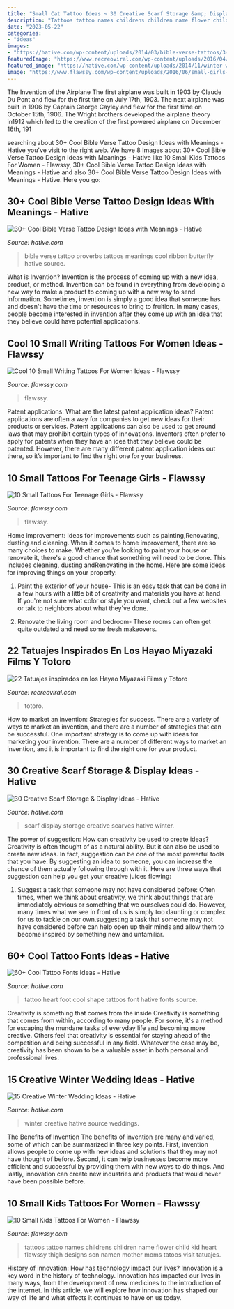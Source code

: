 ```yaml
---
title: "Small Cat Tattoo Ideas ~ 30 Creative Scarf Storage &amp; Display Ideas"
description: "Tattoos tattoo names childrens children name flower child kid heart flawssy thigh designs son namen mother moms tatoos visit tatuajes"
date: "2023-05-22"
categories:
- "ideas"
images:
- "https://hative.com/wp-content/uploads/2014/03/bible-verse-tattoos/3-proverbs-31-25-ribbon-butterfly.jpg"
featuredImage: "https://www.recreoviral.com/wp-content/uploads/2016/04/TATUAJES-TOTORO-9.jpg"
featured_image: "https://hative.com/wp-content/uploads/2014/11/winter-wedding-ideas/12-creative-winter-wedding-ideas.jpg"
image: "https://www.flawssy.com/wp-content/uploads/2016/06/small-girls-womens-tattoos.jpg"
---
```



The Invention of the Airplane
The first airplane was built in 1903 by Claude Du Pont and flew for the first time on July 17th, 1903. The next airplane was built in 1906 by Captain George Cayley and flew for the first time on October 15th, 1906. The Wright brothers developed the airplane theory in1912 which led to the creation of the first powered airplane on December 16th, 191
	

		
searching about 30+ Cool Bible Verse Tattoo Design Ideas with Meanings - Hative you've visit to the right web. We have 8 Images about 30+ Cool Bible Verse Tattoo Design Ideas with Meanings - Hative like 10 Small Kids Tattoos For Women - Flawssy, 30+ Cool Bible Verse Tattoo Design Ideas with Meanings - Hative and also 30+ Cool Bible Verse Tattoo Design Ideas with Meanings - Hative. Here you go:
		
    
## 30+ Cool Bible Verse Tattoo Design Ideas With Meanings - Hative

<img loading=lazy src="https://hative.com/wp-content/uploads/2014/03/bible-verse-tattoos/3-proverbs-31-25-ribbon-butterfly.jpg" onerror="this.onerror=null;this.src='https://tse1.mm.bing.net/th?id=OIP.QeBzK_2EWTBfH109D8p3BgHaJ4&amp;pid=15.1';" alt="30+ Cool Bible Verse Tattoo Design Ideas with Meanings - Hative">

_Source: hative.com_

>bible verse tattoo proverbs tattoos meanings cool ribbon butterfly hative source. 

	

What is Invention?
Invention is the process of coming up with a new idea, product, or method. Invention can be found in everything from developing a new way to make a product to coming up with a new way to send information. Sometimes, invention is simply a good idea that someone has and doesn't have the time or resources to bring to fruition. In many cases, people become interested in invention after they come up with an idea that they believe could have potential applications.

    
## Cool 10 Small Writing Tattoos For Women Ideas - Flawssy

<img loading=lazy src="https://www.flawssy.com/wp-content/uploads/2016/06/Love-Infinity-Tattoo-with-Name.jpg" onerror="this.onerror=null;this.src='https://tse4.mm.bing.net/th?id=OIP.kWrK-o4soXqpXyuW4OyLpwHaNK&amp;pid=15.1';" alt="Cool 10 Small Writing Tattoos For Women Ideas - Flawssy">

_Source: flawssy.com_

>flawssy. 

	

Patent applications: What are the latest patent application ideas?
Patent applications are often a way for companies to get new ideas for their products or services. Patent applications can also be used to get around laws that may prohibit certain types of innovations. 
Inventors often prefer to apply for patents when they have an idea that they believe could be patented. However, there are many different patent application ideas out there, so it’s important to find the right one for your business.

    
## 10 Small Tattoos For Teenage Girls - Flawssy

<img loading=lazy src="https://www.flawssy.com/wp-content/uploads/2016/06/small-girls-womens-tattoos.jpg" onerror="this.onerror=null;this.src='https://tse2.mm.bing.net/th?id=OIP.icCa1qJyfx1RYb1hA4aHfQHaJ4&amp;pid=15.1';" alt="10 Small Tattoos For Teenage Girls - Flawssy">

_Source: flawssy.com_

>flawssy. 

	

Home improvement: Ideas for improvements such as painting,Renovating, dusting and cleaning.
When it comes to home improvement, there are so many choices to make. Whether you're looking to paint your house or renovate it, there's a good chance that something will need to be done. This includes cleaning, dusting andRenovating in the home. Here are some ideas for improving things on your property: 
1. Paint the exterior of your house- This is an easy task that can be done in a few hours with a little bit of creativity and materials you have at hand. If you're not sure what color or style you want, check out a few websites or talk to neighbors about what they've done. 

2. Renovate the living room and bedroom- These rooms can often get quite outdated and need some fresh makeovers.

    
## 22 Tatuajes Inspirados En Los Hayao Miyazaki Films Y Totoro

<img loading=lazy src="https://www.recreoviral.com/wp-content/uploads/2016/04/TATUAJES-TOTORO-9.jpg" onerror="this.onerror=null;this.src='https://tse2.mm.bing.net/th?id=OIP.BD1AR2Lmsewv8c3Pyk6gpAHaKL&amp;pid=15.1';" alt="22 Tatuajes inspirados en los Hayao Miyazaki Films y Totoro">

_Source: recreoviral.com_

>totoro. 

	

How to market an invention: Strategies for success.
There are a variety of ways to market an invention, and there are a number of strategies that can be successful. One important strategy is to come up with ideas for marketing your invention. There are a number of different ways to market an invention, and it is important to find the right one for your product.

    
## 30 Creative Scarf Storage &amp; Display Ideas - Hative

<img loading=lazy src="https://hative.com/wp-content/uploads/2015/03/scarf-storage-ideas/6-creative-scarf-storage-and-display-ideas.jpg" onerror="this.onerror=null;this.src='https://tse4.mm.bing.net/th?id=OIP.JchAu4DdsQfW-yKbH92FFAHaJp&amp;pid=15.1';" alt="30 Creative Scarf Storage &amp; Display Ideas - Hative">

_Source: hative.com_

>scarf display storage creative scarves hative winter. 

	

The power of suggestion: How can creativity be used to create ideas?
Creativity is often thought of as a natural ability. But it can also be used to create new ideas. In fact, suggestion can be one of the most powerful tools that you have. By suggesting an idea to someone, you can increase the chance of them actually following through with it. Here are three ways that suggestion can help you get your creative juices flowing: 
1. Suggest a task that someone may not have considered before: Often times, when we think about creativity, we think about things that are immediately obvious or something that we ourselves could do. However, many times what we see in front of us is simply too daunting or complex for us to tackle on our own.suggesting a task that someone may not have considered before can help open up their minds and allow them to become inspired by something new and unfamiliar. 

    
## 60+ Cool Tattoo Fonts Ideas - Hative

<img loading=lazy src="https://hative.com/wp-content/uploads/2014/02/font-tattoos/little-heart-shape-foot-tattoo-7.jpg" onerror="this.onerror=null;this.src='https://tse4.mm.bing.net/th?id=OIP.dqSvPpx2V5uS-2DAiCYt5QHaJ4&amp;pid=15.1';" alt="60+ Cool Tattoo Fonts Ideas - Hative">

_Source: hative.com_

>tattoo heart foot cool shape tattoos font hative fonts source. 

	

Creativity is something that comes from the inside
Creativity is something that comes from within, according to many people. For some, it's a method for escaping the mundane tasks of everyday life and becoming more creative. Others feel that creativity is essential for staying ahead of the competition and being successful in any field. Whatever the case may be, creativity has been shown to be a valuable asset in both personal and professional lives.

    
## 15 Creative Winter Wedding Ideas - Hative

<img loading=lazy src="https://hative.com/wp-content/uploads/2014/11/winter-wedding-ideas/12-creative-winter-wedding-ideas.jpg" onerror="this.onerror=null;this.src='https://tse3.mm.bing.net/th?id=OIP.I_FRfDVEVZh1_ZOg2T4SkQHaLH&amp;pid=15.1';" alt="15 Creative Winter Wedding Ideas - Hative">

_Source: hative.com_

>winter creative hative source weddings. 

	

The Benefits of Invention
The benefits of invention are many and varied, some of which can be summarized in three key points. First, invention allows people to come up with new ideas and solutions that they may not have thought of before. Second, it can help businesses become more efficient and successful by providing them with new ways to do things. And lastly, innovation can create new industries and products that would never have been possible before.

    
## 10 Small Kids Tattoos For Women - Flawssy

<img loading=lazy src="http://flawssy.com/wp-content/uploads/2016/06/Tattoo-with-Kids-Names..jpg" onerror="this.onerror=null;this.src='https://tse1.mm.bing.net/th?id=OIP.ZM8m5jge9l_eqlp-La7_RgHaJ4&amp;pid=15.1';" alt="10 Small Kids Tattoos For Women - Flawssy">

_Source: flawssy.com_

>tattoos tattoo names childrens children name flower child kid heart flawssy thigh designs son namen mother moms tatoos visit tatuajes. 

	

History of innovation: How has technology impact our lives?
Innovation is a key word in the history of technology. Innovation has impacted our lives in many ways, from the development of new medicines to the introduction of the internet. In this article, we will explore how innovation has shaped our way of life and what effects it continues to have on us today.

